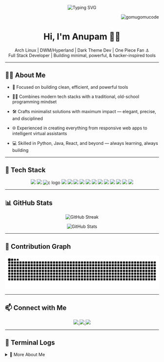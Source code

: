 <p align="center">
  <img src="https://readme-typing-svg.herokuapp.com?center=true&vCenter=true&lines=Hey+there!+I'm+Anupam+👋;Welcome+to+my+GitHub+profile;I+break+code+to+build+cool+stuff!" alt="Typing SVG" />
</p>
<p align="right"> <img src="https://komarev.com/ghpvc/?username=gomugomucode&label=Log%20Entry%20tracker&color=8A2BE2&style=flat-square" alt="gomugomucode" /> </p>

<h1 align="center">Hi, I'm Anupam 🏴‍☠️</h1>

<p align="center">
  Arch Linux | DWM/Hyperland | Dark Theme Dev | One Piece Fan ⚓<br>
  Full Stack Developer | Building minimal, powerful, & hacker-inspired tools
</p>

---

## 🧑‍💻 About Me

-    🚀 Focused on building clean, efficient, and powerful tools

 -   🧘‍♂️ Combines modern tech stacks with a traditional, old-school programming mindset

 -  🛠️ Crafts minimalist solutions with maximum impact — elegant, precise, and disciplined

-  🌐 Experienced in creating everything from responsive web apps to intelligent virtual assistants

-    💻 Skilled in Python, Java, React, and beyond — always learning, always building
---

## 🧰 Tech Stack

<p align="center">
  <img src="https://img.shields.io/badge/Python-3776AB?logo=python&logoColor=white&style=for-the-badge" />
  <img src="https://img.shields.io/badge/Java-ED8B00?logo=openjdk&logoColor=white&style=for-the-badge" />
  <img src="https://img.shields.io/badge/C-A8B9CC?logo=c&logoColor=black&style=for-the-badge" height="" alt="c logo"  />
  <img src="https://img.shields.io/badge/JavaScript-F7DF1E?logo=javascript&logoColor=000000&style=for-the-badge" />
  <img src="https://img.shields.io/badge/React.js-20232A?logo=react&logoColor=61DAFB&style=for-the-badge" />
  <img src="https://img.shields.io/badge/TailwindCSS-06B6D4?logo=tailwindcss&logoColor=white&style=for-the-badge" />
  <img src="https://img.shields.io/badge/Node.js-339933?logo=nodedotjs&logoColor=white&style=for-the-badge" />
  <img src="https://img.shields.io/badge/MySQL-005C84?logo=mysql&logoColor=white&style=for-the-badge" />
  <img src="https://img.shields.io/badge/PHP-777BB4?logo=php&logoColor=white&style=for-the-badge" />
  <img src="https://img.shields.io/badge/Linux-000000?logo=linux&logoColor=FCC624&style=for-the-badge" />
  <img src="https://img.shields.io/badge/Arch_Linux-1793D1?logo=arch-linux&logoColor=white&style=for-the-badge" />
  <img src="https://img.shields.io/badge/DWM-000000?logo=windowmaker&logoColor=white&style=for-the-badge" />
  <img src="https://img.shields.io/badge/XAMPP-FB7A24?logo=apache&logoColor=white&style=for-the-badge" />
  <img src="https://img.shields.io/badge/Neovim-57A143?logo=neovim&logoColor=white&style=for-the-badge" />
  <img src="https://img.shields.io/badge/Git-F05032?logo=git&logoColor=white&style=for-the-badge" />
</p>


---

## 📊 GitHub Stats

<p align="center">
  <img src="https://github-readme-streak-stats.herokuapp.com/?user=gomugomucode&theme=react&border_radius=10" alt="GitHub Streak" width="350" />
</p>

<p align="center">
  <img src="https://github-readme-stats.vercel.app/api?username=gomugomucode&show_icons=true&theme=react&border_radius=10" alt="GitHub Stats" width="350" />
</p>

---

## 🐍 Contribution Graph

<p align="center">
  <img src="https://raw.githubusercontent.com/gomugomucode/gomugomucode/output/github-contribution-grid-snake.svg" alt="Contribution Graph" />
</p>

---


## 📫 Connect with Me

<p align="center">
  <a href="https://www.linkedin.com/in/unish06/" target="_blank" rel="noopener noreferrer">
    <img src="https://img.shields.io/badge/LinkedIn-0077B5?logo=linkedin&logoColor=white&style=for-the-badge" />
  </a>
  <a href="mailto:alinedtwins@gmail.com" target="_blank" rel="noopener noreferrer">
    <img src="https://img.shields.io/badge/Gmail-EA4335?logo=gmail&logoColor=white&style=for-the-badge" />
  </a>
  <a href="https://twitter.com/yourhandle" target="_blank" rel="noopener noreferrer">
    <img src="https://img.shields.io/badge/X-000000?logo=twitter&logoColor=white&style=for-the-badge" />
  </a>
</p>


---

## 🧠 Terminal Logs

<details>
  <summary>📖 More About Me</summary>

```bash
> whoami
Anupam — Pull Stack Developer | Anime Fan | Hacker Vibes

> uname -a
anupam@archlinux-dwm-hyperland

> sudo echo
"I don’t just write code — I craft experiences."

> echo $PHILOSOPHY
"Break things. Fix them. Learn forever."

> systemctl status motivation
● motivation.service - Active: always 🔥

> fortune | cowsay
"Code like a pirate, deploy like a boss." 🏴‍☠️


